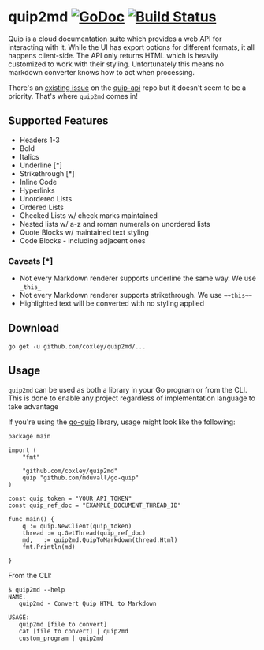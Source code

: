 # quip2md [![GoDoc](https://godoc.org/github.com/coxley/quip2md?status.svg)](https://godoc.org/github.com/coxley/quip2md) [![Build Status](https://travis-ci.org/coxley/quip2md.svg?branch=master)](https://travis-ci.org/coxley/quip2md)

Quip is a cloud documentation suite which provides a web API for interacting
with it. While the UI has export options for different formats, it all happens
client-side. The API only returns HTML which is heavily customized to work with
their styling. Unfortunately this means no markdown converter knows how to
act when processing.

There's an [existing issue](https://github.com/quip/quip-api/issues/8) on the
[quip-api](https://github.com/quip/quip-api/) repo but it doesn't seem to be a
priority. That's where `quip2md` comes in!

## Supported Features

* Headers 1-3
* Bold
* Italics
* Underline [*]
* Strikethrough [*]
* Inline Code
* Hyperlinks
* Unordered Lists
* Ordered Lists
* Checked Lists w/ check marks maintained
* Nested lists w/ a-z and roman numerals on unordered lists
* Quote Blocks w/ maintained text styling
* Code Blocks - including adjacent ones

### Caveats [*]
* Not every Markdown renderer supports underline the same way. We use `_this_`
* Not every Markdown renderer supports strikethrough. We use `~~this~~`
* Highlighted text will be converted with no styling applied

## Download

```shell
go get -u github.com/coxley/quip2md/...
```

## Usage

`quip2md` can be used as both a library in your Go program or from the CLI.
This is done to enable any project regardless of implementation language to
take advantage

If you're using the [go-quip](https://github.com/mduvall/go-quip) library,
usage might look like the following:

```golang
package main

import (
	"fmt"

	"github.com/coxley/quip2md"
	quip "github.com/mduvall/go-quip"
)

const quip_token = "YOUR_API_TOKEN"
const quip_ref_doc = "EXAMPLE_DOCUMENT_THREAD_ID"

func main() {
	q := quip.NewClient(quip_token)
	thread := q.GetThread(quip_ref_doc)
	md, _ := quip2md.QuipToMarkdown(thread.Html)
	fmt.Println(md)

}
```


From the CLI:

```
$ quip2md --help
NAME:
   quip2md - Convert Quip HTML to Markdown

USAGE:
   quip2md [file to convert]
   cat [file to convert] | quip2md
   custom_program | quip2md

```

